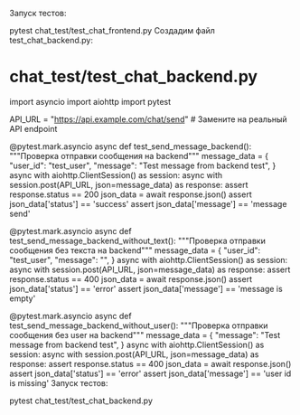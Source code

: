 Запуск тестов:

pytest chat_test/test_chat_frontend.py
Создадим файл test_chat_backend.py:

# chat_test/test_chat_backend.py
import asyncio
import aiohttp
import pytest

API_URL = "https://api.example.com/chat/send"  # Замените на реальный API endpoint

@pytest.mark.asyncio
async def test_send_message_backend():
    """Проверка отправки сообщения на backend"""
    message_data = {
        "user_id": "test_user",
        "message": "Test message from backend test",
    }
    async with aiohttp.ClientSession() as session:
        async with session.post(API_URL, json=message_data) as response:
           assert response.status == 200
           json_data = await response.json()
           assert json_data['status'] == 'success'
           assert json_data['message'] == 'message send'

@pytest.mark.asyncio
async def test_send_message_backend_without_text():
    """Проверка отправки сообщения без текста на backend"""
    message_data = {
        "user_id": "test_user",
        "message": "",
    }
    async with aiohttp.ClientSession() as session:
        async with session.post(API_URL, json=message_data) as response:
           assert response.status == 400
           json_data = await response.json()
           assert json_data['status'] == 'error'
           assert json_data['message'] == 'message is empty'

@pytest.mark.asyncio
async def test_send_message_backend_without_user():
    """Проверка отправки сообщения без user на backend"""
    message_data = {
        "message": "Test message from backend test",
    }
    async with aiohttp.ClientSession() as session:
        async with session.post(API_URL, json=message_data) as response:
           assert response.status == 400
           json_data = await response.json()
           assert json_data['status'] == 'error'
           assert json_data['message'] == 'user id is missing'
Запуск тестов:

pytest chat_test/test_chat_backend.py
